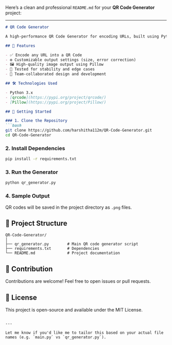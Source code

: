 Here’s a clean and professional `README.md` for your **QR Code Generator** project:

---

````markdown
# QR Code Generator

A high-performance QR Code Generator for encoding URLs, built using Python. This tool allows users to generate scannable QR codes with customizable options, leveraging the `qrcode` and `Pillow` libraries.

## 🔧 Features

- ✅ Encode any URL into a QR Code
- ⚙️ Customizable output settings (size, error correction)
- 🖼️ High-quality image output using Pillow
- 🧪 Tested for stability and edge cases
- 👥 Team-collaborated design and development

## 🛠️ Technologies Used

- Python 3.x
- [qrcode](https://pypi.org/project/qrcode/)
- [Pillow](https://pypi.org/project/Pillow/)

## 🚀 Getting Started

### 1. Clone the Repository
```bash
git clone https://github.com/harshitha112m/QR-Code-Generator.git
cd QR-Code-Generator
````

### 2. Install Dependencies

```bash
pip install -r requirements.txt
```

### 3. Run the Generator

```bash
python qr_generator.py
```

### 4. Sample Output

QR codes will be saved in the project directory as `.png` files.

## 📁 Project Structure

```
QR-Code-Generator/
│
├── qr_generator.py        # Main QR code generator script
├── requirements.txt       # Dependencies
└── README.md              # Project documentation
```

## 🤝 Contribution

Contributions are welcome! Feel free to open issues or pull requests.

## 📜 License

This project is open-source and available under the MIT License.

```

---

Let me know if you'd like me to tailor this based on your actual file names (e.g. `main.py` vs `qr_generator.py`).
```
